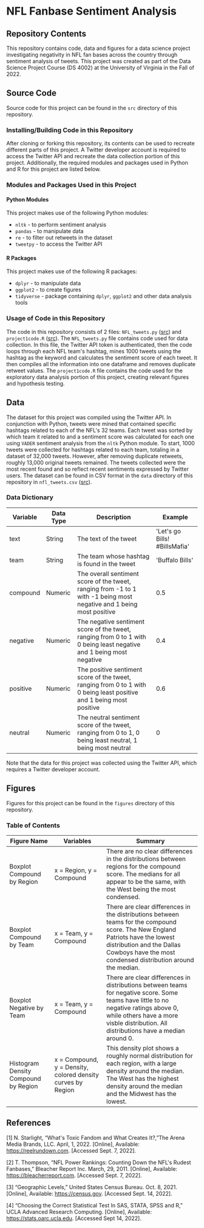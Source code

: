 # NFL Fanbase Sentiment Analysis

## Repository Contents

This repository contains code, data and figures for a data science project investigating negativity in NFL fan bases across the country through sentiment analysis of tweets. This project was created as part of the Data Science Project Course (DS 4002)  at the University of Virginia in the Fall of 2022.

## Source Code

Source code for this project can be found in the `src` directory of this repository.

### Installing/Building Code in this Repository

After cloning or forking this repository, its contents can be used to recreate different parts of this project. A Twitter developer account is required to access the Twitter API and recreate the data collection portion of this project. Additionally, the required modules and packages used in Python and R for this project are listed below.

### Modules and Packages Used in this Project

#### Python Modules

This project makes use of the following Python modules:
- `nltk` - to perform sentiment analysis
- `pandas` - to manipulate data
- `re` - to filter out retweets in the dataset
- `tweetpy` - to access the Twitter API

#### R Packages

This project makes use of the following R packages:
- `dplyr` - to manipulate data
- `ggplot2` - to create figures
- `tidyverse` - package containing `dplyr`, `ggplot2` and other data analysis tools

### Usage of Code in this Repository

The code in this repository consists of 2 files: `NFL_tweets.py` ([src](src/NFL_tweets.py)) and `project1code.R` ([src](src/project1Code.R)). The `NFL_tweets.py` file contains code used for data collection. In this file, the Twitter API token is authenticated, then the code loops through each NFL team's hashtag, mines 1000 tweets using the hashtag as the keyword and calculates the sentiment score of each tweet. It then compiles all the information into one dataframe and removes duplicate retweet values. The `project1code.R` file contains the code used for the exploratory data analysis portion of this project, creating relevant figures and hypothesis testing.

## Data

The dataset for this project was compiled using the Twitter API. In conjunction with Python, tweets were mined that contained specific hashtags related to each of the NFL's 32 teams. Each tweet was sorted by which team it related to and a sentiment score was calculated for each one using `VADER` sentiment analysis from the `nltk` Python module. To start, 1000 tweets were collected for hashtags related to each team, totaling in a dataset of 32,000 tweets. However, after removing duplicate retweets, roughly 13,000 original tweets remained. The tweets collected were the most recent found and so reflect recent sentiments expressed by Twitter users. The dataset can be found in CSV format in the `data` directory of this repository in `nfl_tweets.csv` ([src](data/nfl_tweets.csv)).

### Data Dictionary

| Variable | Data Type | Description | Example |
|----------|-----------|-------------|---------|
| text | String | The text of the tweet | 'Let's go Bills! #BillsMafia' |
| team | String | The team whose hashtag is found in the tweet | 'Buffalo Bills' |
| compound | Numeric | The overall sentiment score of the tweet, ranging from -1 to 1 with -1 being most negative and 1 being most positive | 0.5 |
| negative | Numeric | The negative sentiment score of the tweet, ranging from 0 to 1 with 0 being least negative and 1 being most negative | 0.4 |
| positive | Numeric | The positive sentiment score of the tweet, ranging from 0 to 1 with 0 being least positive and 1 being most positive | 0.6 |
| neutral | Numeric | The neutral sentiment score of the tweet, ranging from 0 to 1, 0 being least neutral, 1 being most neutral | 0 |

Note that the data for this project was collected using the Twitter API, which requires a Twitter developer account.

## Figures

Figures for this project can be found in the `figures` directory of this repository.

### Table of Contents

| Figure Name | Variables | Summary |
|-------------|-----------|---------|
| Boxplot Compound by Region | x = Region, y = Compound | There are no clear differences in the distributions between regions for the compound score. The medians for all appear to be the same, with the West being the most condensed. |
| Boxplot Compound by Team | x = Team, y = Compound | There are clear differences in the distributions between teams for the compound score. The New England Patriots have the lowest distribution and the Dallas Cowboys have the most condensed distribution around the median. |
| Boxplot Negative by Team | x = Team, y = Compound | There are clear differences in distributions between teams for negative score. Some teams have little to no negative ratings above 0, while others have a more visble distribution. All distributions have a median around 0. | 
| Histogram Density Compound by Region | x = Compound, y = Density, colored density curves by Region | This density plot shows a roughly normal distribution for each region, with a large density around the median. The West has the highest density around the median and the Midwest has the lowest. | 

## References

[1]	N. Starlight, “What's Toxic Fandom and What Creates It?,”The Arena Media Brands, LLC. April, 1, 2022. [Online], Available: https://reelrundown.com. [Accessed Sept. 7, 2022].

[2]	T. Thompson, “NFL Power Rankings: Counting Down the NFL's Rudest Fanbases,” Bleacher Report Inc. March, 29, 2011. [Online], Available: https://bleacherreport.com. [Accessed Sept. 7, 2022].

[3]	“Geographic Levels,” United States Census Bureau. Oct. 8, 2021. [Online], Available: https://census.gov. [Accessed Sept. 14, 2022].

[4]	“Choosing the Correct Statistical Test In SAS, STATA, SPSS and R,” UCLA Advanced Research Computing. [Online], Available: https://stats.oarc.ucla.edu. [Accessed Sept 14, 2022].
